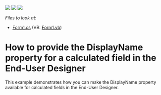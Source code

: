 <!-- default badges list -->
![](https://img.shields.io/endpoint?url=https://codecentral.devexpress.com/api/v1/VersionRange/128603002/11.1.6%2B)
[![](https://img.shields.io/badge/Open_in_DevExpress_Support_Center-FF7200?style=flat-square&logo=DevExpress&logoColor=white)](https://supportcenter.devexpress.com/ticket/details/E3427)
[![](https://img.shields.io/badge/📖_How_to_use_DevExpress_Examples-e9f6fc?style=flat-square)](https://docs.devexpress.com/GeneralInformation/403183)
<!-- default badges end -->
<!-- default file list -->
*Files to look at*:

* [Form1.cs](./CS/ChangeDisplayNameForCalculatedField/Form1.cs) (VB: [Form1.vb](./VB/ChangeDisplayNameForCalculatedField/Form1.vb))
<!-- default file list end -->
# How to provide the DisplayName property for a calculated field in the End-User Designer


<p>This example demonstrates how you can make the DisplayName property available for calculated fields in the End-User Designer.</p>

<br/>


